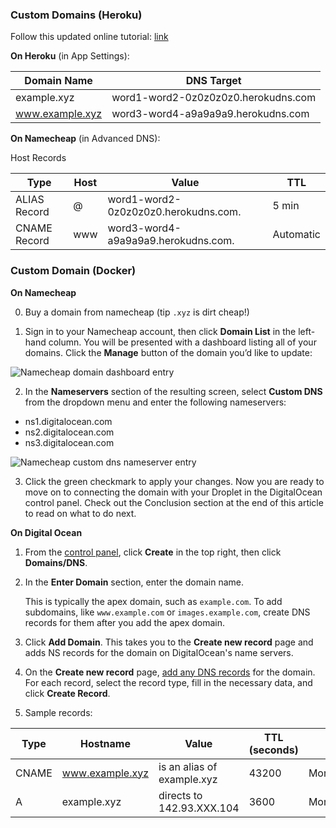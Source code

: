 ### Custom Domains (Heroku)

Follow this updated online tutorial: [link](https://www.namecheap.com/support/knowledgebase/article.aspx/9737/2208/pointing-a-domain-to-the-heroku-app)

**On Heroku** (in App Settings):

| Domain Name     | DNS Target                          |
| --------------- | ----------------------------------- |
| example.xyz     | word1-word2-0z0z0z0z0.herokudns.com |
| www.example.xyz | word3-word4-a9a9a9a9.herokudns.com  |

**On Namecheap** (in Advanced DNS):

Host Records              

| Type         | Host | Value                                | TTL       |
| ------------ | ---- | ------------------------------------ | --------- |
| ALIAS Record | @    | word1-word2-0z0z0z0z0.herokudns.com. | 5 min     |
| CNAME Record | www  | word3-word4-a9a9a9a9.herokudns.com.  | Automatic |


### Custom Domain (Docker)

**On Namecheap**

0. Buy a domain from namecheap (tip `.xyz` is dirt cheap!)

1. Sign in to your Namecheap account, then click **Domain List** in the left-hand column. You will be presented with a dashboard listing all of your domains. Click the **Manage** button of the domain you’d like to update:

![Namecheap domain dashboard entry](https://assets.digitalocean.com/articles/point_to_nameservers/namecheap-domain-list.png)

2. In the **Nameservers** section of the resulting screen, select **Custom DNS** from the dropdown menu and enter the following nameservers:

- ns1.digitalocean.com
- ns2.digitalocean.com
- ns3.digitalocean.com

![Namecheap custom dns nameserver entry](https://assets.digitalocean.com/articles/point_to_nameservers/namecheap-ns-entries.png)

3. Click the green checkmark to apply your changes. Now you are ready to move on to connecting the domain with your Droplet in the DigitalOcean control panel. Check out the Conclusion section at the end of this article to read on what to do next.

**On Digital Ocean**

1. From the [control panel](https://cloud.digitalocean.com), click **Create** in the top right, then click **Domains/DNS**.

2. In the **Enter Domain** section, enter the domain name.

   This is typically the apex domain, such as `example.com`. To add subdomains, like `www.example.com` or `images.example.com`, create DNS records for them after you add the apex domain.

3. Click **Add Domain**. This takes you to the **Create new record** page and adds NS records for the domain on DigitalOcean's name servers.

4. On the **Create new record** page, [add any DNS records](https://www.digitalocean.com/docs/networking/dns/how-to/manage-records/) for the domain. For each record, select the record type, fill in the necessary data, and click **Create Record**.

5. Sample records:

| Type  | Hostname        | Value                      | TTL (seconds) |      |
| ----- | --------------- | -------------------------- | ------------- | ---- |
| CNAME | www.example.xyz | is an alias of example.xyz | 43200         | More |
| A     | example.xyz     | directs to 142.93.XXX.104  | 3600          | More |
